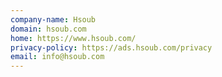 ```yaml
---
company-name: Hsoub
domain: hsoub.com
home: https://www.hsoub.com/
privacy-policy: https://ads.hsoub.com/privacy
email: info@hsoub.com
---
```




